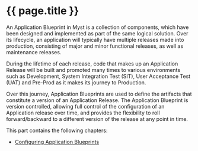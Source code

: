 # {{ page.title }}

An Application Blueprint in Myst is a collection of components, which have been designed and implemented as part of the same logical solution. Over its lifecycle, an application will typically have multiple releases made into production, consisting of major and minor functional releases, as well as maintenance releases. 

During the lifetime of each release, code that makes up an Application Release will be built and promoted many times to various environments such as Development, System Integration Test (SIT), User Acceptance Test (UAT) and Pre-Prod as it makes its journey to Production.

Over this journey, Application Blueprints are used to define the artifacts that constitute a version of an Application Release. The Application Blueprint is version controlled, allowing full control of the configuration of an Application release over time, and provides the flexibility to roll forward/backward to a different version of the release at any point in time.

This part contains the following chapters:

* [Configuring Application Blueprints](/deploy/application/blueprints/README.md)   

<!-- TO DO
* [Configuring Application Models](/deploy/application/models/README.md)    
-->




